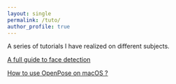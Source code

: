 ```yaml
---
layout: single
permalink: /tuto/
author_profile: true
---
```


A series of tutorials I have realized on different subjects.

[A full guide to face detection](https://maelfabien.github.io/tutorials/face-detection/)

[How to use OpenPose on macOS ?](https://maelfabien.github.io/tutorials/open-pose/)
